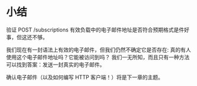 # 小结

验证 POST /subscriptions 有效负载中的电子邮件地址是否符合预期格式是件好事，但这还不够。

我们现在有一封语法上有效的电子邮件，但我们仍然不确定它是否存在: 真的有人使用这个电子邮件地址吗？它能被访问到吗？
我们一无所知，而且只有一种方法可以找到答案：发送一封真实的电子邮件。

确认电子邮件（以及如何编写 HTTP 客户端！）将是下一章的主题。
